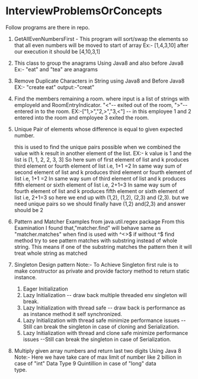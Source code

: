 # InterviewProblemsOrConcepts

Follow programs are there in repo.

1) GetAllEvenNumbersFirst - This program will sort/swap the elements so that all even numbers will be moved to start of array
	Ex:- [1,4,3,10] after our execution it should be [4,10,3,1]
	
2) This class to group the anagrams Using Java8 and also before Java8
	Ex:- "eat" and "tea" are anagrams
	
3) Remove Duplicate Characters in String using Java8 and Before Java8
	EX:- "create eat" output:-"creat"

4) Find the members remaining a room. where input is a list of strings with employeId and RoomEntryIndicator.
		 "<"-- exited out of the room, ">"-- entered in to the room.
	EX:-["1,>","2,>","3,<"] -- in this employee 1 and 2 entered into the room and employee 3 exited the room. 
5) Unique Pair of elements whose difference is equal to given expected number.	

	this is used to find the unique pairs possible when we combined the value with k result in another element of the list.
 	EX:- k value is 1 and the list is  [1, 1, 2, 2, 3, 3]
	 So here sum of first element of list and k produces third element or fourth element of list i.e, 1+1 =2
	 In same way sum of second element of list and k produces third element or fourth element of list i.e, 1+1 =2
	 In same way sum of third element of list and k produces fifth element or sixth element of list i.e, 2+1=3
 	In same way sum of fourth element of list and k produces fifth element or sixth element of list i.e, 2+1=3
 	so here we end up with (1,2), (1,2), (2,3) and (2,3). but we need unique pairs so we should finally have (1,2) and(2,3) and answer should be 2
6) Pattern and Matcher Examples from java.util.regex package
	From this Examination I found that,"matcher.find" will behave same as "matcher.matches" when find is used with ^<<pattern>>$
	if without ^$ find method try to see pattern matches with substring instead of whole string.
	This means if one of the substring matches the pattern then it will treat whole string as matched
7) Singleton Design pattern
	Note:- To Achieve Singleton first rule is to make constructor as private and provide factory method to return static instance.
	1) Eager Initialization
	2) Lazy Initialization -- draw back multiple threaded env singleton will break.
	3) Lazy Initialization with thread safe -- draw back is performance as as instance method it self synchronized. 
	4) Lazy Initialization with thread safe minimize performance issues --Still can break the singleton in case of cloning and 
	   Serialization.
	5) Lazy Initialization with thread and clone safe minimize performance issues --Still can break the singleton in case of Serialization.
 8) Multiply given array numbers and return last two digits Using Java 8
 	Note:- Here we have take care of max limit of number like 2 billion in case of "int" Data Type 9 Quintillion in case of "long" data    
 	       type.   
 	